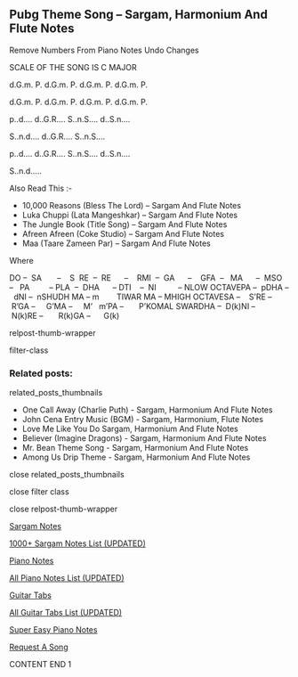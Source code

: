 
## Pubg Theme Song – Sargam, Harmonium And Flute Notes

Remove Numbers From Piano Notes
Undo Changes

SCALE OF THE SONG IS C MAJOR

d.G.m. P. d.G.m. P. d.G.m. P. d.G.m. P.

d.G.m. P. d.G.m. P. d.G.m. P. d.G.m. P.

p..d…. d..G.R…. S..n.S…. d..S.n….

S..n.d…. d..G.R…. S..n.S….

p..d…. d..G.R…. S..n.S…. d..S.n….

S..n.d…..





Also Read This :-



* 10,000 Reasons (Bless The Lord) – Sargam And Flute Notes
* Luka Chuppi (Lata Mangeshkar) – Sargam And Flute Notes
* The Jungle Book (Title Song) – Sargam And Flute Notes
* Afreen Afreen (Coke Studio) – Sargam And Flute Notes
* Maa (Taare Zameen Par) – Sargam And Flute Notes

Where



DO –  SA       –    S  RE  –  RE      –    RMI  –  GA      –    GFA  –   MA      –  MSO  –   PA         – PLA  –  DHA      – DTI    –  NI          – NLOW OCTAVEPA –  pDHA –  dNI –  nSHUDH MA – m        TIWAR MA – MHIGH OCTAVESA –    S’RE –     R’GA –     G’MA –     M’   m’PA –       P’KOMAL SWARDHA –  D(k)NI –       N(k)RE –       R(k)GA –      G(k)



relpost-thumb-wrapper

filter-class

### Related posts:

related_posts_thumbnails

* One Call Away (Charlie Puth) - Sargam, Harmonium And Flute Notes
* John Cena Entry Music (BGM) - Sargam, Harmonium, Flute Notes
* Love Me Like You Do Sargam, Harmonium And Flute Notes
* Believer (Imagine Dragons) - Sargam, Harmonium And Flute Notes
* Mr. Bean Theme Song - Sargam, Harmonium And Flute Notes
* Among Us Drip Theme - Sargam, Harmonium And Flute Notes

close related_posts_thumbnails

close filter class

close relpost-thumb-wrapper

[Sargam Notes](https://www.notationsworld.com/sargam-notes.html)

[1000+ Sargam Notes List (UPDATED)](https://www.notationsworld.com/all-songs-list-sargam-notes.html)

[Piano Notes](https://www.notationsworld.com/piano-notes.html)

[All Piano Notes List (UPDATED)](https://www.notationsworld.com/all-songs-list-piano-notes.html)

[Guitar Tabs](https://www.notationsworld.com/guitar-tabs.html)

[All Guitar Tabs List (UPDATED)](https://www.notationsworld.com/all-songs-list-guitar-tabs.html)

[Super Easy Piano Notes](https://studywall.in/)

[Request A Song](https://www.notationsworld.com/request-a-song.html)

CONTENT END 1

